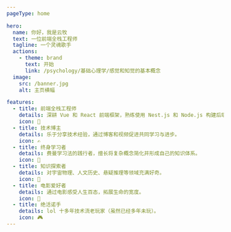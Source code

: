 ```yaml
---
pageType: home

hero:
  name: 你好，我是云牧
  text: 一位前端全栈工程师
  tagline: 一个灵魂歌手
  actions:
    - theme: brand
      text: 开始
      link: /psychology/基础心理学/感觉和知觉的基本概念
  image:
    src: /banner.jpg
    alt: 主页横幅

features:
  - title: 前端全栈工程师
    details: 深耕 Vue 和 React 前端框架，熟练使用 Nest.js 和 Node.js 构建后端系统。
    icon: 🚀
  - title: 技术博主
    details: 乐于分享技术经验，通过博客和视频促进共同学习与进步。
    icon: ✍️
  - title: 终身学习者
    details: 费曼学习法的践行者，擅长将复杂概念简化并形成自己的知识体系。
    icon: 🌱
  - title: 知识探索者
    details: 对宇宙物理、人文历史、悬疑推理等领域充满好奇。
    icon: 🔭
  - title: 电影爱好者
    details: 通过电影感受人生百态，拓展生命的宽度。
    icon: 🎥
  - title: 绝活诺手
    details: lol 十多年技术流老玩家（虽然已经多年未玩）。
    icon: 🎮
---
```

